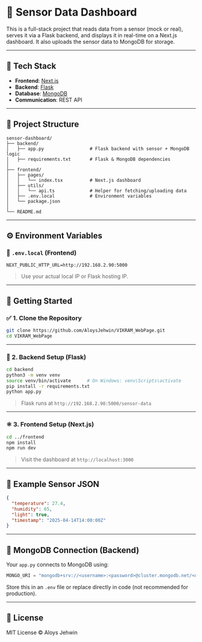 # 🔌 Sensor Data Dashboard

This is a full-stack project that reads data from a sensor (mock or real), serves it via a Flask backend, and displays it in real-time on a Next.js dashboard. It also uploads the sensor data to MongoDB for storage.

---

## 🧰 Tech Stack

- **Frontend**: [Next.js](https://nextjs.org/)
- **Backend**: [Flask](https://flask.palletsprojects.com/)
- **Database**: [MongoDB](https://www.mongodb.com/)
- **Communication**: REST API

---

## 📁 Project Structure

```
sensor-dashboard/
├── backend/
│   ├── app.py                 # Flask backend with sensor + MongoDB logic
│   ├── requirements.txt       # Flask & MongoDB dependencies
│
├── frontend/
│   ├── pages/
│   │   └── index.tsx          # Next.js dashboard
│   ├── utils/
│   │   └── api.ts             # Helper for fetching/uploading data
│   ├── .env.local             # Environment variables
│   └── package.json
│
└── README.md
```

---

## ⚙️ Environment Variables

### 🔐 `.env.local` (Frontend)

```env
NEXT_PUBLIC_HTTP_URL=http://192.168.2.90:5000
```

> Use your actual local IP or Flask hosting IP.

---

## 🚀 Getting Started

### ✅ 1. Clone the Repository

```bash
git clone https://github.com/AloysJehwin/VIKRAM_WebPage.git
cd VIKRAM_WebPage
```

---

### 🐍 2. Backend Setup (Flask)

```bash
cd backend
python3 -m venv venv
source venv/bin/activate      # On Windows: venv\Scripts\activate
pip install -r requirements.txt
python app.py
```

> Flask runs at `http://192.168.2.90:5000/sensor-data`

---

### ⚛️ 3. Frontend Setup (Next.js)

```bash
cd ../frontend
npm install
npm run dev
```

> Visit the dashboard at `http://localhost:3000`

---

## 🧫 Example Sensor JSON

```json
{
  "temperature": 27.4,
  "humidity": 65,
  "light": true,
  "timestamp": "2025-04-14T14:00:00Z"
}
```

---

## 📡 MongoDB Connection (Backend)

Your `app.py` connects to MongoDB using:

```python
MONGO_URI = "mongodb+srv://<username>:<password>@cluster.mongodb.net/<dbname>"
```

Store this in an `.env` file or replace directly in code (not recommended for production).

---

## 📄 License

MIT License © Aloys Jehwin
